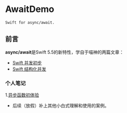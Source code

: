 # AwaitDemo

    Swift for async/await.

## 前言

**async/await**是Swift 5.5的新特性，学自于喵神的两篇文章：
- [Swift 并发初步](https://onevcat.com/2021/07/swift-concurrency)
- [Swift 结构化并发](https://onevcat.com/2021/09/structured-concurrency)

### 个人笔记

1.[异步函数初体验](https://juejin.cn/post/7048912537709969416)

- 后续（放假）补上其他小白式理解和使用的案例。
